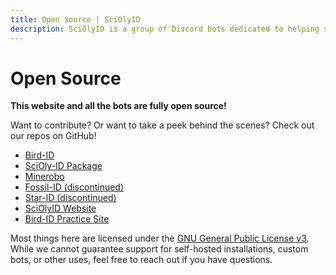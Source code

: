 ```yaml
---
title: Open Source | SciOlyID
description: SciOlyID is a group of Discord bots dedicated to helping students practice specimen ID for Science Olympiad events. SciOlyID is fully open source!
---
```


<script context="module">
	export const prerender = true;
</script>

# Open Source

**This website and all the bots are fully open source!**

Want to contribute? Or want to take a peek behind the scenes? Check out our repos on GitHub!

- [Bird-ID](https://github.com/tctree333/Bird-ID)
- [SciOly-ID Package](https://github.com/tctree333/SciOly-ID)
- [Minerobo](https://github.com/tctree333/Minerobo)
- [Fossil-ID (discontinued)](https://github.com/tctree333/Fossil-ID)
- [Star-ID (discontinued)](https://github.com/tctree333/Reach-For-The-Stars-Bot)
- [SciOlyID Website](https://github.com/tctree333/SciOlyID-Web)
- [Bird-ID Practice Site](https://github.com/tctree333/Bird-ID-site)

Most things here are licensed under the [GNU General Public License v3](https://www.gnu.org/licenses/gpl-3.0.html). While we cannot guarantee support for self-hosted installations, custom bots, or other uses, feel free to reach out if you have questions.
